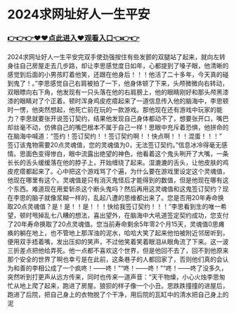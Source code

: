 # 2024求网址好人一生平安

### <a href="https://github.com/hytripu/bgfr">👉👉👉♥♥点此进入♥观看入口👈👉👉</a>


2024求网址好人一生平安完双手使劲强按住有些发颤的双腿站了起来，就向左转身往自己房屋走去几步路，却让李思感觉度日如年，心都提到了嗓子眼，他清晰的感觉到后面的小男孩盯着他笑，还跟在他身后！！！他活了二十多年，今天真的碰到鬼了！。”李思感觉自己右肩被拍了一下，他身体顿了下来，头颅微微向右转动，双眼瞟向右下角，他发现有一只头落在他的右肩膀上，他的眼睛刚好和那头颅黑漆漆的眼睛对了个正着。顿时浑身鸡皮疙瘩起来了一道信息传入他的脑海中，李思顿时一愣，他突然想起，他死亡前在玩的一款游戏。那他现在还有游戏中玩家的能力？李思就要张开说签订契约，结果他发现自己身体都动不了，想要张开口，嘴巴却丝毫不动，仿佛自己的嘴巴根本不属于自己一样！思眼中充斥着恐惧，他拼命的在脑海中喊道：“签约！签订契约！！签订契约啊！！快点啊！！！混蛋！！！”
签订该鬼物需要20点灵魂值，您的灵魂值为0，无法签订契约。”信息冰冷得毫无感情。思面色变得惨白，眼中流露出绝望的神色，他看着这个鬼头咧开了大嘴，一条长长的舌头缓缓落在他的脖子上，开始缠绕了起来。湿漉漉的舌头，让他皮肤的鸡皮疙瘩都起来了。心中把这个游戏骂了个遍，为什么要在游戏里设定这个灵魂值，他现在哪里有这个。灵魂值是只有消灭鬼怪后才能得到的数值，但是他现在哪有这个东西。难道现在用爱斩杀这个断头鬼吗？然后再用这灵魂值和这鬼签订契约？现在李思的脑子就像浆糊一样的，乱起八遭的思维都出来了。您是否用20年寿命换取20点灵魂值？是！是！！是！！！快给我签订契约！！！”李思看到生的唯一希望，顿时甩掉乱七八糟的想法，喜出望外，在脑海中大吼道签定契约成功，您支付了20年寿命换取了20点灵魂值。您当前寿命剩余5年零2个月15天，灵魂值0思瘫痪的躺在地上，也不管地上那浑浊的泥水，哈哈大笑了起来他怕被附近邻居听到，便用双手捂着嘴，发出压抑的笑声，不过他笑着笑着眼泪从眼角流了下来。这一波三折差点把他给弄死。他一点都不喜欢这个世界，但是他回不去了，回不到他原来那个安全的世界了啊也幸亏是在此前，这条巷子的人都回家了，否则他们真的会认为和善的李相公成了一个疯咚！——咚！”“咚！——咚！”“咚！——咚了没多久，突然听到打更声从远方传来，同时也传来一道声音：“天干物燥，小心火烛李思匆忙从地上爬了起来，跑进了房屋。狼狈的样子像一个小丑。思跌跌撞撞的进屋后，跑进了后院，把自己身上的衣物脱了个干净，用后院的瓦缸中的清水把自己身上的泥
